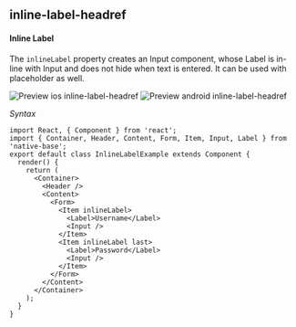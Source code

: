 ## inline-label-headref
#### Inline Label

The <code>inlineLabel</code> property creates an Input component, whose Label is in-line with Input and does not hide when text is entered. It can be used with placeholder as well.


![Preview ios inline-label-headref](https://github.com/GeekyAnts/NativeBase-KitchenSink/raw/v2.4.9/screenshots/ios/input-inline.png)
![Preview android inline-label-headref](https://github.com/GeekyAnts/NativeBase-KitchenSink/raw/v2.4.9/screenshots/android/input-inline.png)

*Syntax*

<pre class="line-numbers"><code class="language-jsx">import React, { Component } from 'react';
import { Container, Header, Content, Form, Item, Input, Label } from 'native-base';
export default class InlineLabelExample extends Component {
  render() {
    return (
      &lt;Container>
        &lt;Header />
        &lt;Content>
          &lt;Form>
            &lt;Item inlineLabel>
              &lt;Label>Username&lt;/Label>
              &lt;Input />
            &lt;/Item>
            &lt;Item inlineLabel last>
              &lt;Label>Password&lt;/Label>
              &lt;Input />
            &lt;/Item>
          &lt;/Form>
        &lt;/Content>
      &lt;/Container>
    );
  }
}</code></pre><br />
